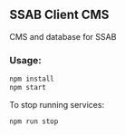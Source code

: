 ## SSAB Client CMS

CMS and database for SSAB

### Usage:

```sh
npm install
npm start
```

To stop running services:

```sh
npm run stop
```